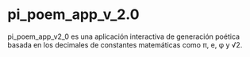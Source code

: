# pi_poem_app_v_2.0
pi_poem_app_v2_0 es una aplicación interactiva de generación poética basada en los decimales de constantes matemáticas como π, e, φ y √2.
